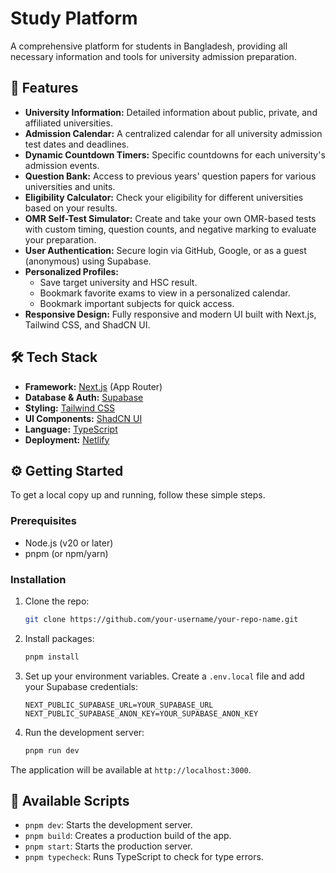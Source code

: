 # Study Platform

A comprehensive platform for students in Bangladesh, providing all necessary information and tools for university admission preparation.

## 🚀 Features

- **University Information:** Detailed information about public, private, and affiliated universities.
- **Admission Calendar:** A centralized calendar for all university admission test dates and deadlines.
- **Dynamic Countdown Timers:** Specific countdowns for each university's admission events.
- **Question Bank:** Access to previous years' question papers for various universities and units.
- **Eligibility Calculator:** Check your eligibility for different universities based on your results.
- **OMR Self-Test Simulator:** Create and take your own OMR-based tests with custom timing, question counts, and negative marking to evaluate your preparation.
- **User Authentication:** Secure login via GitHub, Google, or as a guest (anonymous) using Supabase.
- **Personalized Profiles:**
  - Save target university and HSC result.
  - Bookmark favorite exams to view in a personalized calendar.
  - Bookmark important subjects for quick access.
- **Responsive Design:** Fully responsive and modern UI built with Next.js, Tailwind CSS, and ShadCN UI.

## 🛠️ Tech Stack

- **Framework:** [Next.js](https://nextjs.org/) (App Router)
- **Database & Auth:** [Supabase](https://supabase.io/)
- **Styling:** [Tailwind CSS](https://tailwindcss.com/)
- **UI Components:** [ShadCN UI](https://ui.shadcn.com/)
- **Language:** [TypeScript](https://www.typescriptlang.org/)
- **Deployment:** [Netlify](https://www.netlify.com/)

## ⚙️ Getting Started

To get a local copy up and running, follow these simple steps.

### Prerequisites

- Node.js (v20 or later)
- pnpm (or npm/yarn)

### Installation

1.  Clone the repo:
    ```sh
    git clone https://github.com/your-username/your-repo-name.git
    ```
2.  Install packages:
    ```sh
    pnpm install
    ```
3.  Set up your environment variables. Create a `.env.local` file and add your Supabase credentials:
    ```env
    NEXT_PUBLIC_SUPABASE_URL=YOUR_SUPABASE_URL
    NEXT_PUBLIC_SUPABASE_ANON_KEY=YOUR_SUPABASE_ANON_KEY
    ```
4.  Run the development server:
    ```sh
    pnpm run dev
    ```

The application will be available at `http://localhost:3000`.

## 📜 Available Scripts

- `pnpm dev`: Starts the development server.
- `pnpm build`: Creates a production build of the app.
- `pnpm start`: Starts the production server.
- `pnpm typecheck`: Runs TypeScript to check for type errors.
